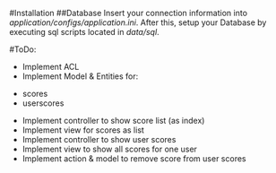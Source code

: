 #Installation
##Database
Insert your connection information into _application/configs/application.ini_.
After this, setup your Database by executing sql scripts located in _data/sql_.


#ToDo:
* Implement ACL
* Implement Model & Entities for:
+ scores
+ userscores
* Implement controller to show score list (as index)
* Implement view for scores as list
* Implement controller to show user scores
* Implement view to show all scores for one user
* Implement action & model to remove score from user scores

